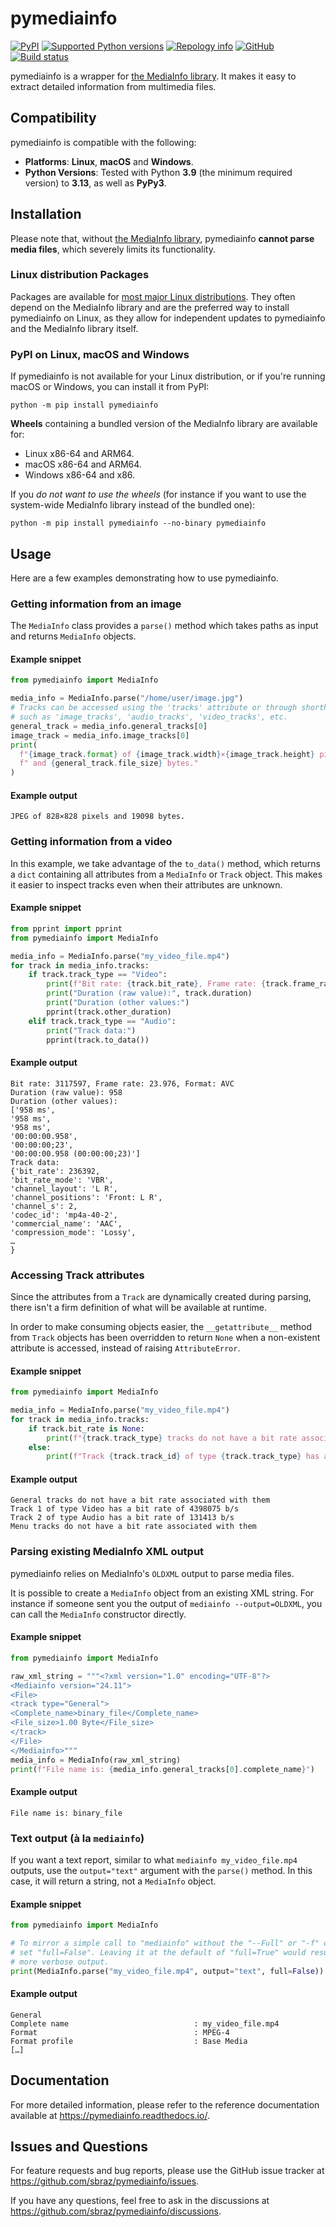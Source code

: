 # pymediainfo

[![PyPI](https://img.shields.io/pypi/v/pymediainfo.svg)](https://pypi.org/project/pymediainfo)
[![Supported Python versions](https://img.shields.io/pypi/pyversions/pymediainfo.svg)](https://pypi.org/project/pymediainfo)
[![Repology info](https://repology.org/badge/tiny-repos/python%3Apymediainfo.svg)](https://repology.org/project/python%3Apymediainfo/versions)
[![GitHub](https://img.shields.io/github/stars/sbraz/pymediainfo)](https://github.com/sbraz/pymediainfo)
[![Build status](https://ci.appveyor.com/api/projects/status/g15a2daem1oub57n/branch/master?svg=true)](https://ci.appveyor.com/project/sbraz/pymediainfo)

pymediainfo is a wrapper for [the MediaInfo library](https://mediaarea.net/en/MediaInfo). It makes it easy to
extract detailed information from multimedia files.

## Compatibility

pymediainfo is compatible with the following:

* **Platforms**: **Linux**, **macOS** and **Windows**.
* **Python Versions**: Tested with Python **3.9** (the minimum required version) to **3.13**, as well as **PyPy3**.

## Installation

Please note that, without [the MediaInfo library](https://mediaarea.net/en/MediaInfo), pymediainfo
**cannot parse media files**, which severely limits its functionality.

### Linux distribution Packages

Packages are available for [most major Linux distributions](https://repology.org/project/python%3Apymediainfo/versions).
They often depend on the MediaInfo library and are the preferred way to
install pymediainfo on Linux, as they allow for independent updates to pymediainfo and the MediaInfo library itself.

### PyPI on Linux, macOS and Windows

If pymediainfo is not available for your Linux distribution, or if you're running macOS or Windows,
you can install it from PyPI:
```
python -m pip install pymediainfo
```

**Wheels** containing a bundled version of the MediaInfo library are available for:

* Linux x86-64 and ARM64.
* macOS x86-64 and ARM64.
* Windows x86-64 and x86.

If you _do not want to use the wheels_ (for instance if you want to use the system-wide
MediaInfo library instead of the bundled one):
```
python -m pip install pymediainfo --no-binary pymediainfo
```

## Usage

Here are a few examples demonstrating how to use pymediainfo.
### Getting information from an image
The `MediaInfo` class provides a `parse()` method which takes paths as input and returns `MediaInfo` objects.
#### Example snippet

```py
from pymediainfo import MediaInfo

media_info = MediaInfo.parse("/home/user/image.jpg")
# Tracks can be accessed using the 'tracks' attribute or through shorthands
# such as 'image_tracks', 'audio_tracks', 'video_tracks', etc.
general_track = media_info.general_tracks[0]
image_track = media_info.image_tracks[0]
print(
  f"{image_track.format} of {image_track.width}×{image_track.height} pixels"
  f" and {general_track.file_size} bytes."
)
```

#### Example output

```text
JPEG of 828×828 pixels and 19098 bytes.
```

### Getting information from a video

In this example, we take advantage of the `to_data()` method, which returns a `dict` containing  all
attributes from a `MediaInfo` or `Track` object. This makes it
easier to inspect tracks even when their attributes are unknown.

#### Example snippet

```py
from pprint import pprint
from pymediainfo import MediaInfo

media_info = MediaInfo.parse("my_video_file.mp4")
for track in media_info.tracks:
    if track.track_type == "Video":
        print(f"Bit rate: {track.bit_rate}, Frame rate: {track.frame_rate}, Format: {track.format}")
        print("Duration (raw value):", track.duration)
        print("Duration (other values:")
        pprint(track.other_duration)
    elif track.track_type == "Audio":
        print("Track data:")
        pprint(track.to_data())
```

#### Example output

```text
Bit rate: 3117597, Frame rate: 23.976, Format: AVC
Duration (raw value): 958
Duration (other values):
['958 ms',
'958 ms',
'958 ms',
'00:00:00.958',
'00:00:00;23',
'00:00:00.958 (00:00:00;23)']
Track data:
{'bit_rate': 236392,
'bit_rate_mode': 'VBR',
'channel_layout': 'L R',
'channel_positions': 'Front: L R',
'channel_s': 2,
'codec_id': 'mp4a-40-2',
'commercial_name': 'AAC',
'compression_mode': 'Lossy',
…
}
```

### Accessing Track attributes

Since the attributes from a `Track` are dynamically created during parsing, there isn't a firm definition
of what will be available at runtime.

In order to make consuming objects easier, the `__getattribute__` method from `Track` objects
has been overridden to return `None` when a non-existent attribute is accessed, instead of raising `AttributeError`.

#### Example snippet
```py
from pymediainfo import MediaInfo

media_info = MediaInfo.parse("my_video_file.mp4")
for track in media_info.tracks:
    if track.bit_rate is None:
        print(f"{track.track_type} tracks do not have a bit rate associated with them")
    else:
        print(f"Track {track.track_id} of type {track.track_type} has a bit rate of {track.bit_rate} b/s")
```

#### Example output

```text
General tracks do not have a bit rate associated with them
Track 1 of type Video has a bit rate of 4398075 b/s
Track 2 of type Audio has a bit rate of 131413 b/s
Menu tracks do not have a bit rate associated with them
```


### Parsing existing MediaInfo XML output
pymediainfo relies on MediaInfo's `OLDXML` output to parse media files.

It is possible to create a `MediaInfo` object from an existing XML string. For
instance if someone sent you the output of `mediainfo --output=OLDXML`, you can
call the `MediaInfo` constructor directly.

#### Example snippet
```py
from pymediainfo import MediaInfo

raw_xml_string = """<?xml version="1.0" encoding="UTF-8"?>
<Mediainfo version="24.11">
<File>
<track type="General">
<Complete_name>binary_file</Complete_name>
<File_size>1.00 Byte</File_size>
</track>
</File>
</Mediainfo>"""
media_info = MediaInfo(raw_xml_string)
print(f"File name is: {media_info.general_tracks[0].complete_name}")
```

#### Example output
```text
File name is: binary_file
```

### Text output (à la `mediainfo`)

If you want a text report, similar to what `mediainfo my_video_file.mp4` outputs,
use the `output="text"` argument with the `parse()` method. In this case, it
will return a string, not a `MediaInfo` object.

#### Example snippet
```py
from pymediainfo import MediaInfo

# To mirror a simple call to "mediainfo" without the "--Full" or "-f" option, we
# set "full=False". Leaving it at the default of "full=True" would result in
# more verbose output.
print(MediaInfo.parse("my_video_file.mp4", output="text", full=False))
```

#### Example output
```text
General
Complete name                            : my_video_file.mp4
Format                                   : MPEG-4
Format profile                           : Base Media
[…]
```

## Documentation

For more detailed information, please refer to the reference documentation
available at <https://pymediainfo.readthedocs.io/>.

## Issues and Questions
For feature requests and bug reports, please use the GitHub issue tracker at
<https://github.com/sbraz/pymediainfo/issues>.

If you have any questions, feel free to ask in the discussions at
<https://github.com/sbraz/pymediainfo/discussions>.
